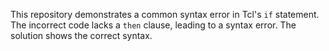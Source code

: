 This repository demonstrates a common syntax error in Tcl's `if` statement. The incorrect code lacks a `then` clause, leading to a syntax error. The solution shows the correct syntax.